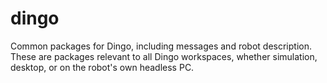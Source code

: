 dingo
======

Common packages for Dingo, including messages and robot description. These are packages relevant
to all Dingo workspaces, whether simulation, desktop, or on the robot's own headless PC.
